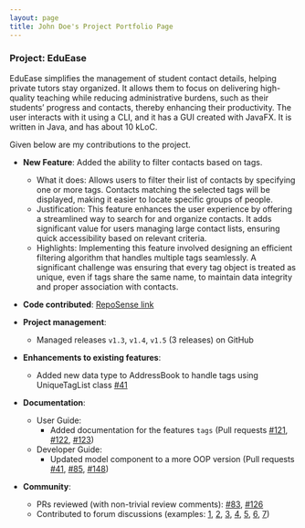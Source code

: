 ```yaml
---
layout: page
title: John Doe's Project Portfolio Page
---
```


### Project: EduEase

EduEase simplifies the management of student contact details, helping private tutors stay organized. It allows them to focus on delivering high-quality teaching while reducing administrative burdens, such as their students’ progress and contacts, thereby enhancing their productivity. The user interacts with it using a CLI, and it has a GUI created with JavaFX. It is written in Java, and has about 10 kLoC.

Given below are my contributions to the project.

* **New Feature**: Added the ability to filter contacts based on tags.
  * What it does: Allows users to filter their list of contacts by specifying one or more tags. Contacts matching the selected tags will be displayed, making it easier to locate specific groups of people.
  * Justification: This feature enhances the user experience by offering a streamlined way to search for and organize contacts. It adds significant value for users managing large contact lists, ensuring quick accessibility based on relevant criteria.
  * Highlights: Implementing this feature involved designing an efficient filtering algorithm that handles multiple tags seamlessly. A significant challenge was ensuring that every tag object is treated as unique, even if tags share the same name, to maintain data integrity and proper association with contacts.

* **Code contributed**: [RepoSense link](https://nus-cs2103-ay2425s2.github.io/tp-dashboard/#/widget/?search=&sort=groupTitle&sortWithin=title&timeframe=commit&mergegroup=&groupSelect=groupByRepos&breakdown=true&checkedFileTypes=docs~functional-code~test-code~other&since=2025-02-21&chartGroupIndex=5&chartIndex=4)
* **Project management**:
  * Managed releases `v1.3`, `v1.4`, `v1.5` (3 releases) on GitHub

* **Enhancements to existing features**:
  * Added new data type to AddressBook to handle tags using UniqueTagList class [\#41](https://github.com/AY2425S2-CS2103-F09-2/tp/pull/41)

* **Documentation**:
  * User Guide:
    * Added documentation for the features `tags` (Pull requests [\#121](https://github.com/AY2425S2-CS2103-F09-2/tp/pull/121), [\#122](https://github.com/AY2425S2-CS2103-F09-2/tp/pull/122), [\#123](https://github.com/AY2425S2-CS2103-F09-2/tp/issues/123))
  * Developer Guide:
    * Updated model component to a more OOP version (Pull requests [\#41](https://github.com/AY2425S2-CS2103-F09-2/tp/issues/41), [\#85](https://github.com/AY2425S2-CS2103-F09-2/tp/pull/85), [\#148](https://github.com/AY2425S2-CS2103-F09-2/tp/issues/148))

* **Community**:
  * PRs reviewed (with non-trivial review comments): [\#83](https://github.com/AY2425S2-CS2103-F09-2/tp/pull/83), [\#126](https://github.com/AY2425S2-CS2103-F09-2/tp/pull/126)
  * Contributed to forum discussions (examples: [1](https://github.com/nus-cs2103-AY2425S2/forum/issues/87), [2](https://github.com/nus-cs2103-AY2425S2/forum/issues/106), [3](https://github.com/nus-cs2103-AY2425S2/forum/issues/158), [4](https://github.com/nus-cs2103-AY2425S2/forum/issues/159), [5](https://github.com/nus-cs2103-AY2425S2/forum/issues/199), [6](https://github.com/nus-cs2103-AY2425S2/forum/issues/404), [7](https://github.com/nus-cs2103-AY2425S2/forum/issues/501))
